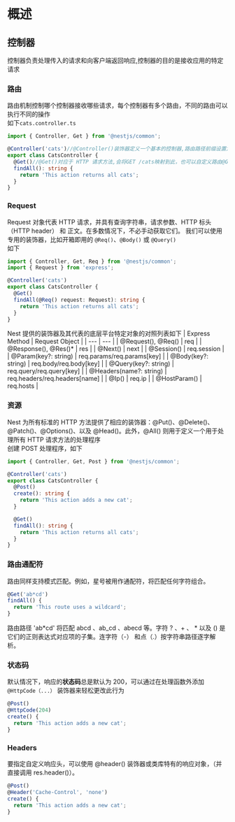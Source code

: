 # 概述

## 控制器
控制器负责处理传入的请求和向客户端返回响应,控制器的目的是接收应用的特定请求
### 路由
路由机制控制哪个控制器接收哪些请求，每个控制器有多个路由，不同的路由可以执行不同的操作  
如下`cats.controller.ts`
```ts {3,5}
import { Controller, Get } from '@nestjs/common';

@Controller('cats')//@Controller()装饰器定义一个基本的控制器,路由路径前缀设置为 cats
export class CatsController {
  @Get()//@Get()对应于 HTTP 请求方法,会将GET /cats映射到此，也可以自定义路由@Get('findAll')将映射到GET /cats/findAll
  findAll(): string {
    return 'This action returns all cats';
  }
}
```
### Request
Request 对象代表 HTTP 请求，并具有查询字符串，请求参数、HTTP 标头（HTTP header） 和 正文。在多数情况下，不必手动获取它们。 我们可以使用专用的装饰器，比如开箱即用的 `@Req()`、`@Body()` 或 `@Query() `  
如下
```ts {6}
import { Controller, Get, Req } from '@nestjs/common';
import { Request } from 'express';

@Controller('cats')
export class CatsController {
  @Get()
  findAll(@Req() request: Request): string {
    return 'This action returns all cats';
  }
}
```
Nest 提供的装饰器及其代表的底层平台特定对象的对照列表如下
| Express Method | Request Object |
| --- | --- |
| @Request(), @Req() | req |
| @Response(), @Res()* | res |
| @Next() | next |
| @Session() | req.session |
| @Param(key?: string) | req.params/req.params[key] |
| @Body(key?: string) | req.body/req.body[key] |
| @Query(key?: string) | req.query/req.query[key] |
| @Headers(name?: string) | req.headers/req.headers[name] |
| @Ip() | req.ip |
| @HostParam() | req.hosts |
### 资源
Nest 为所有标准的 HTTP 方法提供了相应的装饰器：@Put()、@Delete()、@Patch()、@Options()、以及 @Head()。此外，@All() 则用于定义一个用于处理所有 HTTP 请求方法的处理程序  
创建 POST 处理程序，如下
```ts {5}
import { Controller, Get, Post } from '@nestjs/common';

@Controller('cats')
export class CatsController {
  @Post()
  create(): string {
    return 'This action adds a new cat';
  }

  @Get()
  findAll(): string {
    return 'This action returns all cats';
  }
}
```
### 路由通配符
路由同样支持模式匹配。例如，星号被用作通配符，将匹配任何字符组合。
```ts {1}
@Get('ab*cd')
findAll() {
  return 'This route uses a wildcard';
}
```
路由路径 'ab*cd' 将匹配 abcd 、ab_cd 、abecd 等。字符 ? 、+ 、 * 以及 () 是它们的正则表达式对应项的子集。连字符（-） 和点（.）按字符串路径逐字解析。
### 状态码
默认情况下，响应的**状态码**总是默认为 200，可以通过在处理函数外添加 `@HttpCode（...）` 装饰器来轻松更改此行为
```ts {2}
@Post()
@HttpCode(204)
create() {
  return 'This action adds a new cat';
}
```
### Headers
要指定自定义响应头，可以使用 @header() 装饰器或类库特有的响应对象，（并直接调用 res.header()）。
```ts {2}
@Post()
@Header('Cache-Control', 'none')
create() {
  return 'This action adds a new cat';
}
```

